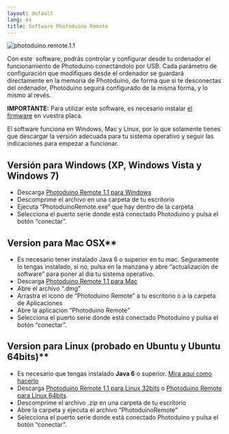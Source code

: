```yaml
---
layout: default
lang: es
title: Software Photoduino Remote
---
```

![](../../../assets/images/photoduino.remote.1.1.jpg "photoduino.remote.1.1")

Con este  software, podrás controlar y configurar desde tu ordenador el funcionamiento de Photoduino conectándolo por USB. Cada parámetro de configuración que modifiques desde el ordenador se guardará directamente en la memoria de Photoduino, de forma que si te desconectas del ordenador, Photoduino seguirá configurado de la misma forma, y lo mismo al revés.

**IMPORTANTE:** Para utilizar este software, es necesario instalar [el firmware](../firmware/instalando-el-firmware/ "Instalando el firmware") en vuestra placa.

El software funciona en Windows, Mac y Linux, por lo que solamente tienes que descargar la versión adecuada para tu sistema operativo y seguir las indicaciones para empezar a funcionar.

## Versión para Windows (XP, Windows Vista y Windows 7)

-   Descarga [Photoduino Remote 1.1 para Windows](http://sourceforge.net/projects/photoduino/files/software/photoduino_remote_1.1_windows.zip/download)
-   Descomprime el archivo en una carpeta de tu escritorio
-   Ejecuta “PhotoduinoRemote.exe” que hay dentro de la carpeta
-   Selecciona el puerto serie donde está conectado Photoduino y pulsa el botón “conectar”.

## Version para Mac OSX**

-   Es necesario tener instalado Java 6 o superior en tu mac. Seguramente lo tengas instalado, si no, pulsa en la manzana y abre “actualización de software” para poner al dia tu sistema operativo.
-   Descarga [Photoduino Remote 1.1 para Mac](http://sourceforge.net/projects/photoduino/files/software/photoduino_remote_1.1_macosx.dmg.zip/download)
-   Abre el archivo “.dmg”
-   Arrastra el icono de “Photoduino Remote” a tu escritorio o a la carpeta de Aplicaciones
-   Abre la aplicacion “Photoduino Remote”
-   Selecciona el puerto serie donde está conectado Photoduino y pulsa el botón “conectar”.

## Version para Linux (probado en Ubuntu y Ubuntu 64bits)**

-   Es necesario que tengas instalado **Java 6** o superior. [Mira aquí como hacerlo](http://lobotuerto.com/blog/2009/06/24/como-instalar-java-en-ubuntu-9-04-jaunty-jackalope/)
-   Descarga [Photoduino Remote 1.1 para Linux 32bits](http://sourceforge.net/projects/photoduino/files/software/photoduino_remote_1.1_linux32.zip/download) o [Photoduino Remote para Linux 64bits](http://sourceforge.net/projects/photoduino/files/software/photoduino_remote_1.1_linux64.zip/download)
-   Descomprime el archivo .zip en una carpeta de tu escritorio
-   Abre la carpeta y ejecuta el archivo “PhotoduinoRemote”
-   Selecciona el puerto serie donde está conectado Photoduino y pulsa el botón “conectar”.
